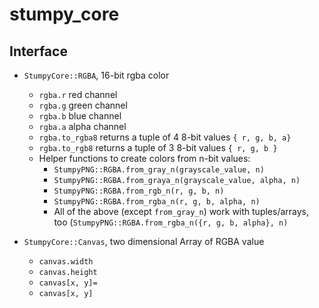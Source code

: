# stumpy_core

## Interface

* `StumpyCore::RGBA`, 16-bit rgba color
  * `rgba.r` red channel
  * `rgba.g` green channel
  * `rgba.b` blue channel
  * `rgba.a` alpha channel
  * `rgba.to_rgba8` returns a tuple of 4 8-bit values `{ r, g, b, a}`
  * `rgba.to_rgb8` returns a tuple of 3 8-bit values  `{ r, g, b }`
  * Helper functions to create colors from n-bit values:
    * `StumpyPNG::RGBA.from_gray_n(grayscale_value, n)`
    * `StumpyPNG::RGBA.from_graya_n(grayscale_value, alpha, n)`
    * `StumpyPNG::RGBA.from_rgb_n(r, g, b, n)`
    * `StumpyPNG::RGBA.from_rgba_n(r, g, b, alpha, n)`
    * All of the above (except `from_gray_n`) work with tuples/arrays, too
      (`StumpyPNG::RGBA.from_rgba_n({r, g, b, alpha}, n)`

* `StumpyCore::Canvas`, two dimensional Array of RGBA value
  * `canvas.width`
  * `canvas.height`
  * `canvas[x, y]=`
  * `canvas[x, y]`
